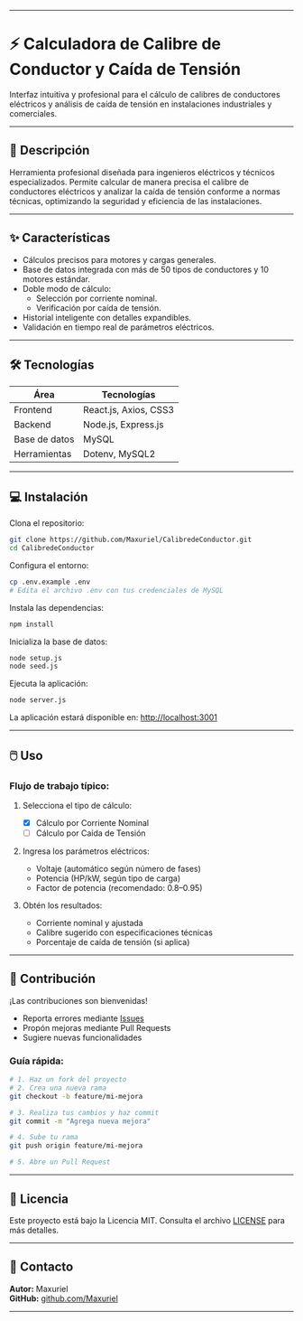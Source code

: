 
---

# ⚡ Calculadora de Calibre de Conductor y Caída de Tensión

Interfaz intuitiva y profesional para el cálculo de calibres de conductores eléctricos y análisis de caída de tensión en instalaciones industriales y comerciales.

---

## 📝 Descripción

Herramienta profesional diseñada para ingenieros eléctricos y técnicos especializados. Permite calcular de manera precisa el calibre de conductores eléctricos y analizar la caída de tensión conforme a normas técnicas, optimizando la seguridad y eficiencia de las instalaciones.

---

## ✨ Características

- Cálculos precisos para motores y cargas generales.
- Base de datos integrada con más de 50 tipos de conductores y 10 motores estándar.
- Doble modo de cálculo:
  - Selección por corriente nominal.
  - Verificación por caída de tensión.
- Historial inteligente con detalles expandibles.
- Validación en tiempo real de parámetros eléctricos.

---

## 🛠️ Tecnologías

| Área        | Tecnologías                        |
|-------------|------------------------------------|
| Frontend    | React.js, Axios, CSS3              |
| Backend     | Node.js, Express.js                |
| Base de datos | MySQL                            |
| Herramientas| Dotenv, MySQL2                     |

---

## 💻 Instalación

Clona el repositorio:

```bash
git clone https://github.com/Maxuriel/CalibredeConductor.git
cd CalibredeConductor
```

Configura el entorno:

```bash
cp .env.example .env
# Edita el archivo .env con tus credenciales de MySQL
```

Instala las dependencias:

```bash
npm install
```

Inicializa la base de datos:

```bash
node setup.js
node seed.js
```

Ejecuta la aplicación:

```bash
node server.js
```

La aplicación estará disponible en: [http://localhost:3001](http://localhost:3001)

---

## 🖱️ Uso

### Flujo de trabajo típico:

1. Selecciona el tipo de cálculo:
   - [x] Cálculo por Corriente Nominal
   - [ ] Cálculo por Caída de Tensión

2. Ingresa los parámetros eléctricos:
   - Voltaje (automático según número de fases)
   - Potencia (HP/kW, según tipo de carga)
   - Factor de potencia (recomendado: 0.8–0.95)

3. Obtén los resultados:
   - Corriente nominal y ajustada
   - Calibre sugerido con especificaciones técnicas
   - Porcentaje de caída de tensión (si aplica)

---

## 🤝 Contribución

¡Las contribuciones son bienvenidas!

- Reporta errores mediante [Issues](https://github.com/Maxuriel/CalibredeConductor/issues)
- Propón mejoras mediante Pull Requests
- Sugiere nuevas funcionalidades

### Guía rápida:

```bash
# 1. Haz un fork del proyecto
# 2. Crea una nueva rama
git checkout -b feature/mi-mejora

# 3. Realiza tus cambios y haz commit
git commit -m "Agrega nueva mejora"

# 4. Sube tu rama
git push origin feature/mi-mejora

# 5. Abre un Pull Request
```

---

## 📜 Licencia

Este proyecto está bajo la Licencia MIT. Consulta el archivo [LICENSE](./LICENSE) para más detalles.

---

## 📧 Contacto

**Autor:** Maxuriel  
**GitHub:** [github.com/Maxuriel](https://github.com/Maxuriel)

---

